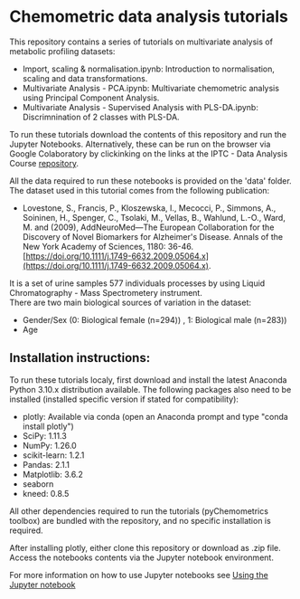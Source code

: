 # Chemometric data analysis tutorials

This repository contains a series of tutorials on multivariate analysis of metabolic profiling datasets: 
 - Import, scaling & normalisation.ipynb: Introduction to normalisation, scaling and data transformations.  
 - Multivariate Analysis - PCA.ipynb: Multivariate chemometric analysis using Principal Component Analysis.
 - Multivariate Analysis - Supervised Analysis with PLS-DA.ipynb: Discrimnination of 2 classes with PLS-DA.
 
To run these tutorials download the contents of this repository and run the Jupyter Notebooks. Alternatively, these can be run on the browser via Google Colaboratory by clickinking on the links at the IPTC - Data Analysis Course [repository](https://github.com/IPTC-DataAnalysisCourse).  

All the data required to run these notebooks is provided on the 'data' folder. The dataset used in this tutorial comes from the following publication:
- Lovestone, S., Francis, P., Kloszewska, I., Mecocci, P., Simmons, A., Soininen, H., Spenger, C., Tsolaki, M., Vellas, B., Wahlund, L.-O., Ward, M. and (2009), AddNeuroMed—The European Collaboration for the Discovery of Novel Biomarkers for Alzheimer's Disease. Annals of the New York Academy of Sciences, 1180: 36-46. [https://doi.org/10.1111/j.1749-6632.2009.05064.x](https://doi.org/10.1111/j.1749-6632.2009.05064.x).

It is a set of urine samples 577 individuals processes by using Liquid Chromatography - Mass Spectrometery instrument.  
There are two main biological sources of variation in the dataset:
- Gender/Sex (0: Biological female (n=294)) , 1: Biological male (n=283))
- Age 


## Installation instructions:
To run these tutorials localy, first download and install the latest Anaconda Python 3.10.x distribution available. 
The following packages also need to be installed (installed specific version if stated for compatibility):
- plotly: Available via conda (open an Anaconda prompt and type "conda install plotly")
- SciPy: 1.11.3
- NumPy: 1.26.0
- scikit-learn: 1.2.1
- Pandas: 2.1.1
- Matplotlib: 3.6.2
- seaborn
- kneed: 0.8.5 

All other dependencies required to run the tutorials (pyChemometrics toolbox) are bundled with the repository, and no specific installation is required. 

After installing plotly, either clone this repository or download as .zip file. Access the notebooks contents via the Jupyter notebook environment. 

For more information on how to use Jupyter notebooks see [Using the Jupyter notebook](https://docs.anaconda.com/ae-notebooks/user-guide/basic-tasks/apps/jupyter/)

